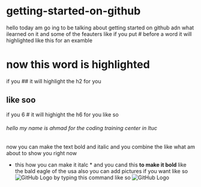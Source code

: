 # getting-started-on-github
hello today am go ing to be talking about getting started on github adn what ilearned on it and some of the feauters
like if you put # before a word it will highlighted like this for an examble 
# now this word is highlighted
if you ## it will highlight the h2 for you 
## like soo 
if you 6 # it will highight the h6 for you like so
###### hello my name is ahmad for the coding training center in ltuc 
now you can make the text bold and italic and you combine the like what am about to show you right now 
* this how you can make it italc *
and you cand this 
**to make it bold** like the bald eagle of the usa 
also you can add pictures if you want like so
![GitHub Logo](/images/logo.png) by typing this command like so
![GitHub Logo](/https://www.google.com/url?sa=i&url=https%3A%2F%2Fwww.pinterest.ch%2Fpin%2F405112928952755790%2F&psig=AOvVaw0Vn0WgaX3pQzci9efUfAZc&ust=1580842417373000&source=images&cd=vfe&ved=0CAIQjRxqFwoTCMD91I-HtucCFQAAAAAdAAAAABAD)
